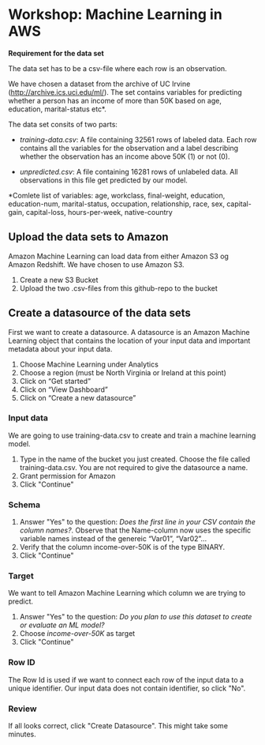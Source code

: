 # Workshop: Machine Learning in AWS 

**Requirement for the data set**

The data set has to be a csv-file where each row is an observation.  

We have chosen a dataset from the archive of UC Irvine (http://archive.ics.uci.edu/ml/). The set contains variables for predicting whether a person has an income of more than 50K based on age, education, marital-status etc*. 

The data set consits of two parts: 
- *training-data.csv*: A file containing 32561 rows of labeled data. Each row contains all the variables for the observation and a label describing whether the observation has an income above 50K (1) or not (0). 

- *unpredicted.csv*: A file containing 16281 rows of unlabeled data. All observations in this file get predicted by our model. 

*Comlete list of variables: age, workclass, final-weight, education, education-num, marital-status, occupation, relationship, race, sex, capital-gain, capital-loss, hours-per-week, native-country

## Upload the data sets to Amazon

Amazon Machine Learning can load data from either Amazon S3 og Amazon Redshift. We have chosen to use Amazon S3. 

1. Create a new S3 Bucket 
2. Upload the two .csv-files from this github-repo to the bucket


## Create a datasource of the data sets 

First we want to create a datasource. A datasource is an Amazon Machine Learning object that contains the location of your input data and important metadata about your input data. 

1. Choose Machine Learning under Analytics
2. Choose a region (must be North Virginia or Ireland at this point)
3. Click on “Get started”
4. Click on “View Dashboard”
5. Click on “Create a new datasource”

### Input data
We are going to use training-data.csv to create and train a machine learning model. 

1. Type in the name of the bucket you just created. Choose the file called training-data.csv. You are not required to give the datasource a name.
2. Grant permission for Amazon
3. Click "Continue"

### Schema
1. Answer "Yes" to the question: *Does the first line in your CSV contain the column names?*. Observe that the Name-column now uses the specific variable names instead of the genereic “Var01”, “Var02”...
2. Verify that the column income-over-50K is of the type BINARY.
3. Click "Continue"


### Target
We want to tell Amazon Machine Learning which column we are trying to predict. 
1. Answer "Yes" to the question: *Do you plan to use this dataset to create or evaluate an ML model?*
2. Choose *income-over-50K* as target 
3. Click "Continue"

### Row ID
The Row Id is used if we want to connect each row of the input data to a unique identifier. Our input data does not contain identifier, so click "No".

### Review
If all looks correct, click "Create Datasource". This might take some minutes. 








